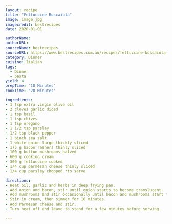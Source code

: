 ```yaml
---
layout: recipe
title: "Fettuccine Boscaiola" 
image: image.jpg
imagecredit: bestrecipes
date: 2020-01-01

authorName: 
authorURL: 
sourceName: bestrecipes
sourceURL: https://www.bestrecipes.com.au/recipes/fettuccine-boscaiola-recipe/jeuh7ks0
category: Dinner
cuisine: Italian 
tags:
  - Dinner
  - pasta
yield: 4
prepTime: "10 Minutes"
cookTime: "20 Minutes"

ingredients:
- 1 tsp extra virgin olive oil
- 2 cloves garlic diced
- 1 tsp basil
- 1 tsp chives
- 1 tsp oregano
- 1 1/2 tsp parsley
- 1/2 tsp black pepper
- 1 pinch sea salt
- 1 white onion large thickly sliced
- 175 g bacon rashers thinly sliced
- 100 g button mushrooms halved
- 600 g cooking cream
- 300 g fettuccine cooked
- 1/4 cup parmesan cheese thinly sliced
- 1/4 cup parsley chopped *to serve

directions:
- Heat oil, garlic and herbs in deep frying pan. 
- Add onion and bacon, stir until onion starts to become translucent.
- Add mushrooms and stir occasionally until bacon and mushrooms start to brown.
- Stir in cream, then simmer for 10 minutes.
- Add Parmesan cheese and stir.
- Turn heat off and leave to stand for a few minutes before serving.

---
```

